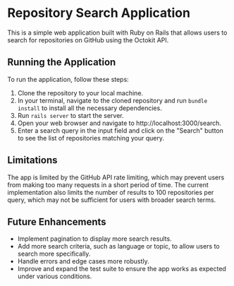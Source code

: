 
# Repository Search Application
This is a simple web application built with Ruby on Rails that allows users to search for repositories on GitHub using the Octokit API.

## Running the Application
To run the application, follow these steps:

1. Clone the repository to your local machine.
2. In your terminal, navigate to the cloned repository and run `bundle install` to install all the necessary dependencies.
3. Run `rails server` to start the server.
4. Open your web browser and navigate to http://localhost:3000/search.
5. Enter a search query in the input field and click on the "Search" button to see the list of repositories matching your query.

## Limitations
The app is limited by the GitHub API rate limiting, which may prevent users from making too many requests in a short period of time. The current implementation also limits the number of results to 100 repositories per query, which may not be sufficient for users with broader search terms.

## Future Enhancements
- Implement pagination to display more search results.
- Add more search criteria, such as language or topic, to allow users to search more specifically.
- Handle errors and edge cases more robustly.
- Improve and expand the test suite to ensure the app works as expected under various conditions.